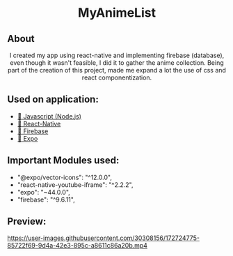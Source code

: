 <h1 align="center">MyAnimeList</h1>

## About
<p align="center">I created my app using react-native and implementing firebase (database), even though it wasn't feasible, I did it to gather the anime collection. Being part of the creation of this project, made me expand a lot the use of css and react componentization.
</p>

## Used on application:
- <a href="https://nodejs.org/en/">🔗 Javascript (Node.js)</a>
- <a href="https://reactnative.dev">🔗 React-Native</a>
- <a href="https://firebase.google.com">🔗 Firebase</a>
- <a href="https://docs.expo.dev">🔗 Expo</a>

## Important Modules used:
- "@expo/vector-icons": "^12.0.0",
- "react-native-youtube-iframe": "^2.2.2",
- "expo": "~44.0.0",
- "firebase": "^9.6.11",


## Preview:
https://user-images.githubusercontent.com/30308156/172724775-85722f69-9d4a-42e3-895c-a8611c86a20b.mp4